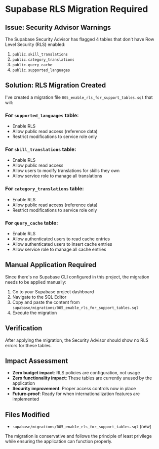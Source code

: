 # Supabase RLS Migration Required

## Issue: Security Advisor Warnings

The Supabase Security Advisor has flagged 4 tables that don't have Row Level Security (RLS) enabled:

1. `public.skill_translations`
2. `public.category_translations` 
3. `public.query_cache`
4. `public.supported_languages`

## Solution: RLS Migration Created

I've created a migration file `005_enable_rls_for_support_tables.sql` that will:

### For `supported_languages` table:
- Enable RLS
- Allow public read access (reference data)
- Restrict modifications to service role only

### For `skill_translations` table:
- Enable RLS
- Allow public read access
- Allow users to modify translations for skills they own
- Allow service role to manage all translations

### For `category_translations` table:
- Enable RLS
- Allow public read access (reference data)
- Restrict modifications to service role only

### For `query_cache` table:
- Enable RLS
- Allow authenticated users to read cache entries
- Allow authenticated users to insert cache entries
- Allow service role to manage all cache entries

## Manual Application Required

Since there's no Supabase CLI configured in this project, the migration needs to be applied manually:

1. Go to your Supabase project dashboard
2. Navigate to the SQL Editor
3. Copy and paste the content from `supabase/migrations/005_enable_rls_for_support_tables.sql`
4. Execute the migration

## Verification

After applying the migration, the Security Advisor should show no RLS errors for these tables.

## Impact Assessment

- **Zero budget impact**: RLS policies are configuration, not usage
- **Zero functionality impact**: These tables are currently unused by the application
- **Security improvement**: Proper access controls now in place
- **Future-proof**: Ready for when internationalization features are implemented

## Files Modified

- `supabase/migrations/005_enable_rls_for_support_tables.sql` (new)

The migration is conservative and follows the principle of least privilege while ensuring the application can function properly.
